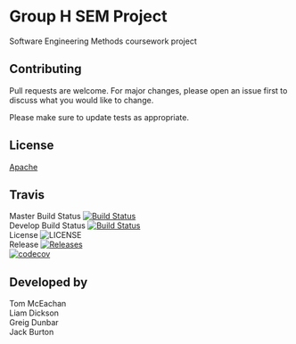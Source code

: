 # Group H SEM Project

Software Engineering Methods coursework project

## Contributing
Pull requests are welcome. For major changes, please open an issue first to discuss what you would like to change.

Please make sure to update tests as appropriate.

## License
[Apache](http://www.apache.org/licenses/LICENSE-2.0)

## Travis

Master Build Status [![Build Status](https://travis-ci.com/liamdickson-uni/group-h-sem.svg?token=xQzyCZ8D4F9YGcAHWLNA&branch=master)](https://travis-ci.com/liamdickson-uni/group-h-sem) \
Develop Build Status [![Build Status](https://travis-ci.com/liamdickson-uni/group-h-sem.svg?token=xQzyCZ8D4F9YGcAHWLNA&branch=develop)](https://travis-ci.com/liamdickson-uni/group-h-sem) \
License ![LICENSE](https://img.shields.io/github/license/liamdickson-uni/group-h-sem) \
Release [![Releases](https://img.shields.io/github/release/liamdickson-uni/group-h-sem/all.svg?style=flat-square)](https://github.com/liamdickson-uni/group-h-sem/releases) \
[![codecov](https://codecov.io/gh/liamdickson-uni/group-h-sem/branch/master/graph/badge.svg?token=ALE7Q144IH)](https://codecov.io/gh/liamdickson-uni/group-h-sem)


## Developed by

Tom McEachan \
Liam Dickson \
Greig Dunbar \
Jack Burton 
